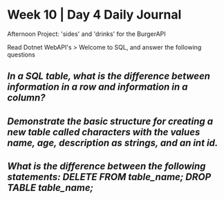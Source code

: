 # Week 10 | Day 4 Daily Journal

Afternoon Project: 'sides' and 'drinks' for the BurgerAPI

Read Dotnet WebAPI's > Welcome to SQL, and answer the following questions

## *In a SQL table, what is the difference between information in a row and information in a column?*


## *Demonstrate the basic structure for creating a new table called characters with the values name, age, description as strings, and an int id.*


## *What is the difference between the following statements: DELETE FROM table_name; DROP TABLE table_name;*





